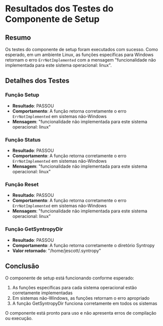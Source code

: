 # Resultados dos Testes do Componente de Setup

## Resumo

Os testes do componente de setup foram executados com sucesso. Como esperado, em um ambiente Linux, as funções específicas para Windows retornam o erro `ErrNotImplemented` com a mensagem "funcionalidade não implementada para este sistema operacional: linux".

## Detalhes dos Testes

### Função Setup
- **Resultado**: PASSOU
- **Comportamento**: A função retorna corretamente o erro `ErrNotImplemented` em sistemas não-Windows
- **Mensagem**: "funcionalidade não implementada para este sistema operacional: linux"

### Função Status
- **Resultado**: PASSOU
- **Comportamento**: A função retorna corretamente o erro `ErrNotImplemented` em sistemas não-Windows
- **Mensagem**: "funcionalidade não implementada para este sistema operacional: linux"

### Função Reset
- **Resultado**: PASSOU
- **Comportamento**: A função retorna corretamente o erro `ErrNotImplemented` em sistemas não-Windows
- **Mensagem**: "funcionalidade não implementada para este sistema operacional: linux"

### Função GetSyntropyDir
- **Resultado**: PASSOU
- **Comportamento**: A função retorna corretamente o diretório Syntropy
- **Valor retornado**: "/home/jescott/.syntropy"

## Conclusão

O componente de setup está funcionando conforme esperado:

1. As funções específicas para cada sistema operacional estão corretamente implementadas
2. Em sistemas não-Windows, as funções retornam o erro apropriado
3. A função GetSyntropyDir funciona corretamente em todos os sistemas

O componente está pronto para uso e não apresenta erros de compilação ou execução.